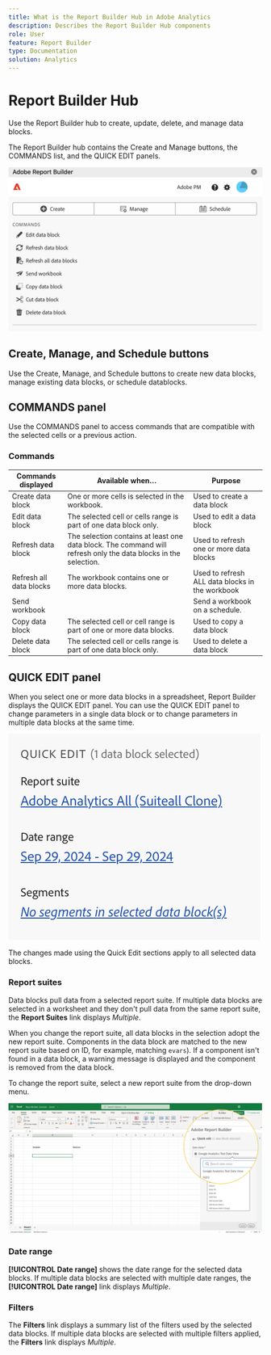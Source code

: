 ```yaml
---
title: What is the Report Builder Hub in Adobe Analytics
description: Describes the Report Builder Hub components
role: User
feature: Report Builder
type: Documentation
solution: Analytics
---
```

# Report Builder Hub

Use the Report Builder hub to create, update, delete, and manage data blocks.

The Report Builder hub contains the Create and Manage buttons, the COMMANDS list, and the QUICK EDIT panels.

<img src="./assets/hub51.png" alt="Report Builder Hub"/>


## Create, Manage, and Schedule buttons

Use the Create, Manage, and Schedule buttons to create new data blocks, manage existing data blocks, or schedule datablocks.

## COMMANDS panel

Use the COMMANDS panel to access commands that are compatible with the selected cells or a previous action.

### Commands

| Commands displayed      | Available when…   | Purpose          |
|------|------------------|--------|
| Create data block | One or more cells is selected in the workbook. | Used to create a data block |
| Edit data block | The selected cell or cells range is part of one data block only. | Used to edit a data block                       |
| Refresh data block      | The selection contains at least one data block. The command will refresh only the data blocks in the selection. | Used to refresh one or more data blocks         |
| Refresh all data blocks | The workbook contains one or more data blocks. | Used to refresh ALL data blocks in the workbook |
| Send workbook |   |  Send a workbook on a schedule. |
| Copy data block   | The selected cell or cell range is part of one or more data blocks. | Used to copy a data block   |
| Delete data block | The selected cell or cells range is part of one data block only. | Used to delete a data block |

## QUICK EDIT panel

When you select one or more data blocks in a spreadsheet, Report Builder displays the QUICK EDIT panel. You can use the QUICK EDIT panel to change parameters in a single data block or to change parameters in multiple data blocks at the same time.

![The Quick Edit panel in Report Builder](./assets/hub2.png)

The changes made using the Quick Edit sections apply to all selected data blocks.

### Report suites

Data blocks pull data from a selected report suite. If multiple data blocks are selected in a worksheet and they don't pull data from the same report suite, the **Report Suites** link displays *Multiple*.

When you change the report suite, all data blocks in the selection adopt the new report suite. Components in the data block are matched to the new report suite based on ID, for example, matching ```evars```). If a component isn't found in a data block, a warning message is displayed and the component is removed from the data block.

To change the report suite, select a new report suite from the drop-down menu.

![The Report Builder Hub showing the report suite drop-down menu.](./assets/image16.png)

### Date range

**[!UICONTROL Date range]** shows the date range for the selected data blocks. If multiple data blocks are selected with multiple date ranges, the **[!UICONTROL Date range]** link displays *Multiple*.

### Filters

The **Filters** link displays a summary list of the filters used by the selected data blocks. If multiple data blocks are selected with multiple filters applied, the **Filters** link displays *Multiple*.
